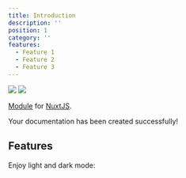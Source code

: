 ```yaml
---
title: Introduction
description: ''
position: 1
category: ''
features:
  - Feature 1
  - Feature 2
  - Feature 3
---
```


<img src="/preview.png" class="light-img" />
<img src="/preview-dark.png" class="dark-img" />

[Module]() for [NuxtJS](https://nuxtjs.org).

<alert type="success">

Your documentation has been created successfully!

</alert>

## Features

<list :items="features"></list>

<p class="flex items-center">Enjoy light and dark mode:&nbsp;<app-color-switcher class="inline-flex ml-2"></app-color-switcher></p>
